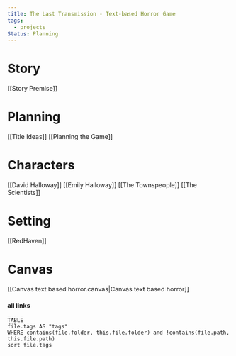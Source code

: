 ```yaml
---
title: The Last Transmission - Text-based Horror Game
tags:
  - projects
Status: Planning
---
```


# Story
[[Story Premise]]
# Planning
[[Title Ideas]]
[[Planning the Game]]
# Characters
[[David Halloway]]
[[Emily Halloway]]
[[The Townspeople]]
[[The Scientists]]
# Setting
[[RedHaven]]
# Canvas
[[Canvas text based horror.canvas|Canvas text based horror]]


#### all links
```dataview
TABLE 
file.tags AS "tags"
WHERE contains(file.folder, this.file.folder) and !contains(file.path, this.file.path)
sort file.tags
```
